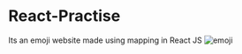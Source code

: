 # React-Practise
Its an emoji website made using mapping in React JS
![emoji](https://user-images.githubusercontent.com/42405963/80798454-07dc0f00-8bc2-11ea-98e7-a821529f4f56.png)
